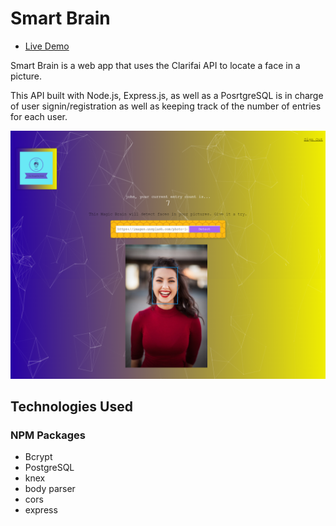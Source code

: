 # Smart Brain
- [Live Demo](https://smart-brain-facefinder.herokuapp.com/)

Smart Brain is a web app that uses the Clarifai API to locate a face in a picture.

This API built with Node.js, Express.js, as well as a PosrtgreSQL is in charge of user signin/registration as well as keeping track of the number of entries for each user.

![screenshot](controllers/screencapture-smart-brain-facefinder-herokuapp-2020-03-21-15_57_06.png)

## Technologies Used

### NPM Packages
- Bcrypt
- PostgreSQL
- knex
- body parser
- cors
- express
